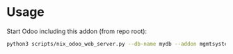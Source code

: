 # Usage

Start Odoo including this addon (from repo root):

```bash
python3 scripts/nix_odoo_web_server.py --db-name mydb --addon mgmtsystem_environment
```
